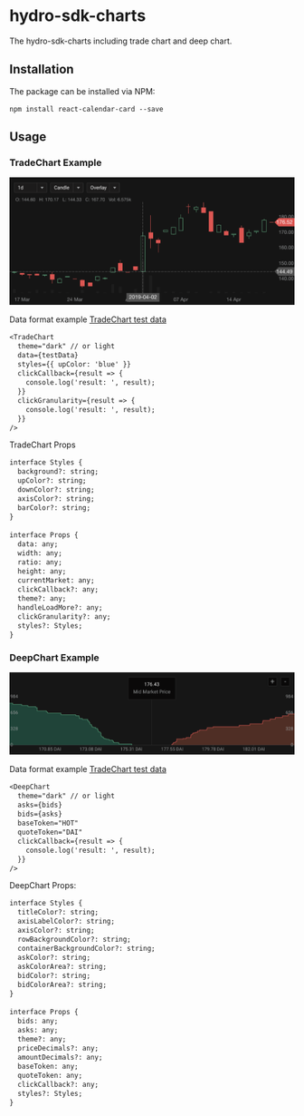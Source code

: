 # hydro-sdk-charts

The hydro-sdk-charts including trade chart and deep chart.

## Installation

The package can be installed via NPM:

```
npm install react-calendar-card --save
```

## Usage

### TradeChart Example

![TradeChart-dark](./assets/images/TradeChart-dark.png)

Data format example [TradeChart test data](https://github.com/HydroProtocol/hydro-sdk-charts/blob/master/assets/js/TradeChartTestData.js)

```
<TradeChart
  theme="dark" // or light
  data={testData}
  styles={{ upColor: 'blue' }}
  clickCallback={result => {
    console.log('result: ', result);
  }}
  clickGranularity={result => {
    console.log('result: ', result);
  }}
/>
```

TradeChart Props

```
interface Styles {
  background?: string;
  upColor?: string;
  downColor?: string;
  axisColor?: string;
  barColor?: string;
}

interface Props {
  data: any;
  width: any;
  ratio: any;
  height: any;
  currentMarket: any;
  clickCallback?: any;
  theme?: any;
  handleLoadMore?: any;
  clickGranularity?: any;
  styles?: Styles;
}
```

### DeepChart Example

![DeepChart-dark](./assets/images/DeepChart-dark.png)

Data format example [TradeChart test data](https://github.com/HydroProtocol/hydro-sdk-charts/blob/master/assets/js/DeepChartTestData.js)

```
<DeepChart
  theme="dark" // or light
  asks={bids}
  bids={asks}
  baseToken="HOT"
  quoteToken="DAI"
  clickCallback={result => {
    console.log('result: ', result);
  }}
/>
```

DeepChart Props:

```
interface Styles {
  titleColor?: string;
  axisLabelColor?: string;
  axisColor?: string;
  rowBackgroundColor?: string;
  containerBackgroundColor?: string;
  askColor?: string;
  askColorArea?: string;
  bidColor?: string;
  bidColorArea?: string;
}

interface Props {
  bids: any;
  asks: any;
  theme?: any;
  priceDecimals?: any;
  amountDecimals?: any;
  baseToken: any;
  quoteToken: any;
  clickCallback?: any;
  styles?: Styles;
}
```
